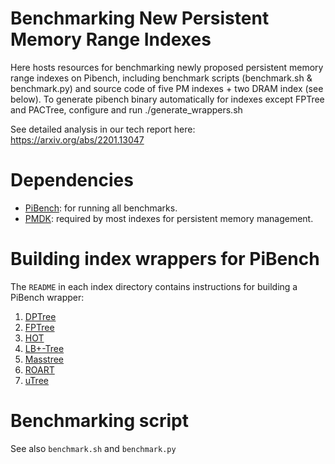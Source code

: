 # Benchmarking New Persistent Memory Range Indexes

Here hosts resources for benchmarking newly proposed persistent memory range indexes on Pibench, including benchmark scripts (benchmark.sh & benchmark.py) and source code of five PM indexes + two DRAM index (see below).
To generate pibench binary automatically for indexes except FPTree and PACTree, configure and run ./generate_wrappers.sh

See detailed analysis in our tech report here: https://arxiv.org/abs/2201.13047

# Dependencies
* [PiBench](https://github.com/sfu-dis/pibench.git): for running all benchmarks.
* [PMDK](https://pmem.io/pmdk/): required by most indexes for persistent memory management.

# Building index wrappers for PiBench
The `README` in each index directory contains instructions for building a PiBench wrapper:
1. [DPTree](DPTree/)
2. [FPTree](FP-Tree/)
3. [HOT](Hot/)
4. [LB+-Tree](LB+-Tree/)
5. [Masstree](Masstree/)
6. [ROART](ROART/)
7. [uTree](utree/)

# Benchmarking script
See also `benchmark.sh` and `benchmark.py`

